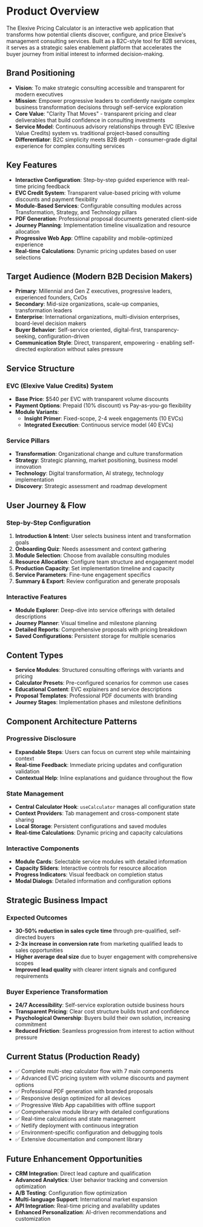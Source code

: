 # Product Overview

The Elexive Pricing Calculator is an interactive web application that transforms how potential clients discover, configure, and price Elexive's management consulting services. Built as a B2C-style tool for B2B services, it serves as a strategic sales enablement platform that accelerates the buyer journey from initial interest to informed decision-making.

## Brand Positioning

- **Vision**: To make strategic consulting accessible and transparent for modern executives
- **Mission**: Empower progressive leaders to confidently navigate complex business transformation decisions through self-service exploration
- **Core Value**: "Clarity That Moves" - transparent pricing and clear deliverables that build confidence in consulting investments
- **Service Model**: Continuous advisory relationships through EVC (Elexive Value Credits) system vs. traditional project-based consulting
- **Differentiator**: B2C simplicity meets B2B depth - consumer-grade digital experience for complex consulting services

## Key Features

- **Interactive Configuration**: Step-by-step guided experience with real-time pricing feedback
- **EVC Credit System**: Transparent value-based pricing with volume discounts and payment flexibility
- **Module-Based Services**: Configurable consulting modules across Transformation, Strategy, and Technology pillars
- **PDF Generation**: Professional proposal documents generated client-side
- **Journey Planning**: Implementation timeline visualization and resource allocation
- **Progressive Web App**: Offline capability and mobile-optimized experience
- **Real-time Calculations**: Dynamic pricing updates based on user selections

## Target Audience (Modern B2B Decision Makers)

- **Primary**: Millennial and Gen Z executives, progressive leaders, experienced founders, CxOs
- **Secondary**: Mid-size organizations, scale-up companies, transformation leaders
- **Enterprise**: International organizations, multi-division enterprises, board-level decision makers
- **Buyer Behavior**: Self-service oriented, digital-first, transparency-seeking, configuration-driven
- **Communication Style**: Direct, transparent, empowering - enabling self-directed exploration without sales pressure

## Service Structure

### EVC (Elexive Value Credits) System
- **Base Price**: $540 per EVC with transparent volume discounts
- **Payment Options**: Prepaid (10% discount) vs Pay-as-you-go flexibility
- **Module Variants**: 
  - **Insight Primer**: Fixed-scope, 2-4 week engagements (10 EVCs)
  - **Integrated Execution**: Continuous service model (40 EVCs)

### Service Pillars
- **Transformation**: Organizational change and culture transformation
- **Strategy**: Strategic planning, market positioning, business model innovation
- **Technology**: Digital transformation, AI strategy, technology implementation
- **Discovery**: Strategic assessment and roadmap development

## User Journey & Flow

### Step-by-Step Configuration
1. **Introduction & Intent**: User selects business intent and transformation goals
2. **Onboarding Quiz**: Needs assessment and context gathering
3. **Module Selection**: Choose from available consulting modules
4. **Resource Allocation**: Configure team structure and engagement model
5. **Production Capacity**: Set implementation timeline and capacity
6. **Service Parameters**: Fine-tune engagement specifics
7. **Summary & Export**: Review configuration and generate proposals

### Interactive Features
- **Module Explorer**: Deep-dive into service offerings with detailed descriptions
- **Journey Planner**: Visual timeline and milestone planning
- **Detailed Reports**: Comprehensive proposals with pricing breakdown
- **Saved Configurations**: Persistent storage for multiple scenarios

## Content Types

- **Service Modules**: Structured consulting offerings with variants and pricing
- **Calculator Presets**: Pre-configured scenarios for common use cases
- **Educational Content**: EVC explainers and service descriptions
- **Proposal Templates**: Professional PDF documents with branding
- **Journey Stages**: Implementation phases and milestone definitions

## Component Architecture Patterns

### Progressive Disclosure
- **Expandable Steps**: Users can focus on current step while maintaining context
- **Real-time Feedback**: Immediate pricing updates and configuration validation
- **Contextual Help**: Inline explanations and guidance throughout the flow

### State Management
- **Central Calculator Hook**: `useCalculator` manages all configuration state
- **Context Providers**: Tab management and cross-component state sharing
- **Local Storage**: Persistent configurations and saved modules
- **Real-time Calculations**: Dynamic pricing and capacity calculations

### Interactive Components
- **Module Cards**: Selectable service modules with detailed information
- **Capacity Sliders**: Interactive controls for resource allocation
- **Progress Indicators**: Visual feedback on completion status
- **Modal Dialogs**: Detailed information and configuration options

## Strategic Business Impact

### Expected Outcomes
- **30-50% reduction in sales cycle time** through pre-qualified, self-directed buyers
- **2-3x increase in conversion rate** from marketing qualified leads to sales opportunities
- **Higher average deal size** due to buyer engagement with comprehensive scopes
- **Improved lead quality** with clearer intent signals and configured requirements

### Buyer Experience Transformation
- **24/7 Accessibility**: Self-service exploration outside business hours
- **Transparent Pricing**: Clear cost structure builds trust and confidence
- **Psychological Ownership**: Buyers build their own solution, increasing commitment
- **Reduced Friction**: Seamless progression from interest to action without pressure

## Current Status (Production Ready)

- ✅ Complete multi-step calculator flow with 7 main components
- ✅ Advanced EVC pricing system with volume discounts and payment options
- ✅ Professional PDF generation with branded proposals
- ✅ Responsive design optimized for all devices
- ✅ Progressive Web App capabilities with offline support
- ✅ Comprehensive module library with detailed configurations
- ✅ Real-time calculations and state management
- ✅ Netlify deployment with continuous integration
- ✅ Environment-specific configuration and debugging tools
- ✅ Extensive documentation and component library

## Future Enhancement Opportunities

- **CRM Integration**: Direct lead capture and qualification
- **Advanced Analytics**: User behavior tracking and conversion optimization
- **A/B Testing**: Configuration flow optimization
- **Multi-language Support**: International market expansion
- **API Integration**: Real-time pricing and availability updates
- **Enhanced Personalization**: AI-driven recommendations and customization
